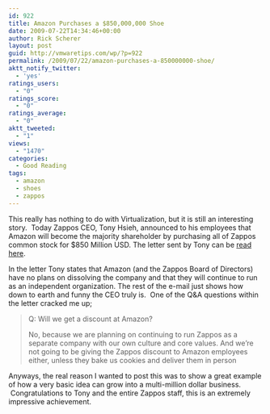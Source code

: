 ```yaml
---
id: 922
title: Amazon Purchases a $850,000,000 Shoe
date: 2009-07-22T14:34:46+00:00
author: Rick Scherer
layout: post
guid: http://vmwaretips.com/wp/?p=922
permalink: /2009/07/22/amazon-purchases-a-850000000-shoe/
aktt_notify_twitter:
  - 'yes'
ratings_users:
  - "0"
ratings_score:
  - "0"
ratings_average:
  - "0"
aktt_tweeted:
  - "1"
views:
  - "1470"
categories:
  - Good Reading
tags:
  - amazon
  - shoes
  - zappos
---
```

This really has nothing to do with Virtualization, but it is still an interesting story.  Today Zappos CEO, Tony Hsieh, announced to his employees that Amazon will become the majority shareholder by purchasing all of Zappos common stock for $850 Million USD. The letter sent by Tony can be <a href="http://blogs.wsj.com/digits/2009/07/22/zappos-ceos-letter-to-staff/" target="_blank">read here</a>.

In the letter Tony states that Amazon (and the Zappos Board of Directors) have no plans on dissolving the company and that they will continue to run as an independent organization. The rest of the e-mail just shows how down to earth and funny the CEO truly is.  One of the Q&A questions within the letter cracked me up;

> Q: Will we get a discount at Amazon?
> 
> No, because we are planning on continuing to run Zappos as a separate company with our own culture and core values. And we’re not going to be giving the Zappos discount to Amazon employees either, unless they bake us cookies and deliver them in person

Anyways, the real reason I wanted to post this was to show a great example of how a very basic idea can grow into a multi-million dollar business.  Congratulations to Tony and the entire Zappos staff, this is an extremely impressive achievement.